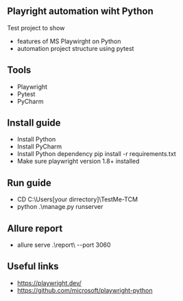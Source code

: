 ## Playright automation wiht Python

Test project to show
* features of MS Playwirght on Python
* automation project structure using pytest

## Tools
* Playwright
* Pytest
* PyCharm

## Install guide
* Install Python
* Install PyCharm
* Install Python dependency pip install -r requirements.txt
* Make sure playwright version 1.8+ installed

## Run guide
* CD C:\Users\[your dirrectory]\TestMe-TCM
* python .\manage.py runserver

## Allure report
* allure serve .\report\ --port 3060

## Useful links
* https://playwright.dev/
* https://github.com/microsoft/playwright-python
